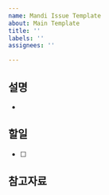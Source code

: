 ```yaml
---
name: Mandi Issue Template
about: Main Template
title: ''
labels: ''
assignees: ''

---
```


## 설명
- 

## 할일
- [ ]

## 참고자료
